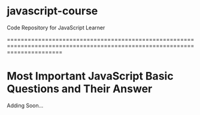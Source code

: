 # javascript-course

Code Repository for JavaScript Learner

============================================================================================================================

# Most Important JavaScript Basic Questions and Their Answer

Adding Soon...
